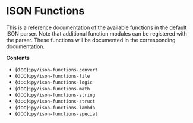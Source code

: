# ISON Functions

This is a reference documentation of the available functions in the default ISON parser. Note that additional function modules can be registered with the parser. These functions will be documented in the corresponding documentation.

**Contents**
- {doc}`ipy/ison-functions-convert`
- {doc}`ipy/ison-functions-file`
- {doc}`ipy/ison-functions-logic`
- {doc}`ipy/ison-functions-math`
- {doc}`ipy/ison-functions-string`
- {doc}`ipy/ison-functions-struct`
- {doc}`ipy/ison-functions-lambda`
- {doc}`ipy/ison-functions-special`

